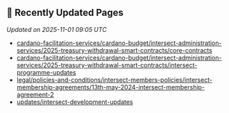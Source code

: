 ## 🔄 Recently Updated Pages

_Updated on 2025-11-01 09:05 UTC_

- [cardano-facilitation-services/cardano-budget/intersect-administration-services/2025-treasury-withdrawal-smart-contracts/core-contracts](https://docs.intersectmbo.org/cardano-facilitation-services/cardano-budget/intersect-administration-services/2025-treasury-withdrawal-smart-contracts/core-contracts)
- [cardano-facilitation-services/cardano-budget/intersect-administration-services/2025-treasury-withdrawal-smart-contracts/intersect-programme-updates](https://docs.intersectmbo.org/cardano-facilitation-services/cardano-budget/intersect-administration-services/2025-treasury-withdrawal-smart-contracts/intersect-programme-updates)
- [legal/policies-and-conditions/intersect-members-policies/intersect-membership-agreements/13th-may-2024-intersect-membership-agreement-2](https://docs.intersectmbo.org/legal/policies-and-conditions/intersect-members-policies/intersect-membership-agreements/13th-may-2024-intersect-membership-agreement-2)
- [updates/intersect-development-updates](https://docs.intersectmbo.org/updates/intersect-development-updates)
